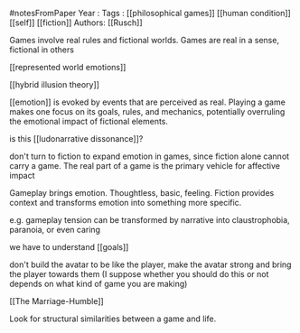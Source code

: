 #notesFromPaper
Year   :
Tags   : [[philosophical games]] [[human condition]] [[self]] [[fiction]]
Authors: [[Rusch]]

Games involve real rules and fictional worlds. Games are real in a sense, fictional in others

[[represented world emotions]]

[[hybrid illusion theory]]

[[emotion]] is evoked by events that are perceived as real. Playing a game makes one focus on its goals, rules, and mechanics, potentially overruling the emotional impact of fictional elements.

is this [[ludonarrative dissonance]]?

don't turn to fiction to expand emotion in games, since fiction alone cannot carry a game. The real part of a game is the primary vehicle for affective impact

Gameplay brings emotion. Thoughtless, basic, feeling. Fiction provides context and transforms emotion into something more specific. 

e.g. gameplay tension can be transformed by narrative into claustrophobia, paranoia, or even caring

we have to understand [[goals]]

don't build the avatar to be like the player, make the avatar strong and bring the player towards them (I suppose whether you should do this or not depends on what kind of game you are making)

[[The Marriage-Humble]]

Look for structural similarities between a game and life.
